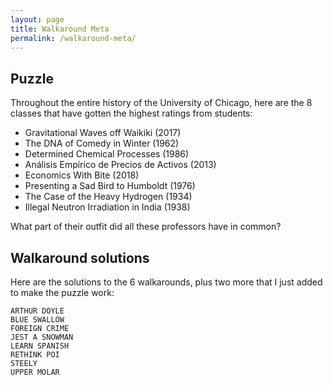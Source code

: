 ```yaml
---
layout: page
title: Walkaround Meta
permalink: /walkaround-meta/
---
```


## Puzzle

Throughout the entire history of the University of Chicago, here are the 8 classes that have gotten the highest ratings from students:

* Gravitational Waves off Waikiki (2017)
* The DNA of Comedy in Winter (1962)
* Determined Chemical Processes (1986)
* Análisis Empírico de Precios de Activos (2013)
* Economics With Bite (2018)
* Presenting a Sad Bird to Humboldt (1976)
* The Case of the Heavy Hydrogen (1934)
* Illegal Neutron Irradiation in India (1938)

What part of their outfit did all these professors have in common?

## Walkaround solutions

Here are the solutions to the 6 walkarounds, plus two more that I just added to make the puzzle work:

```
ARTHUR DOYLE
BLUE SWALLOW
FOREIGN CRIME
JEST A SNOWMAN
LEARN SPANISH
RETHINK POI
STEELY
UPPER MOLAR
```
